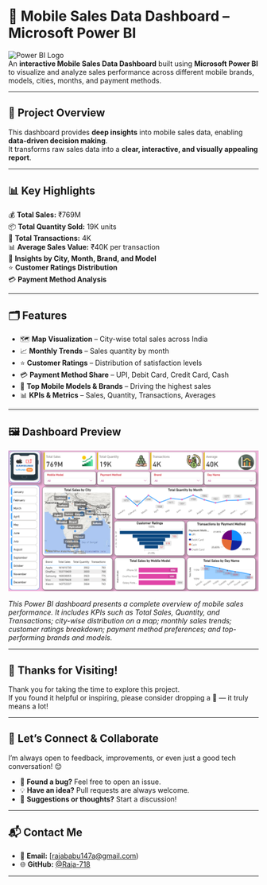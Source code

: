 # 📱 Mobile Sales Data Dashboard – Microsoft Power BI

![Power BI Logo](https://upload.wikimedia.org/wikipedia/commons/c/cf/New_Power_BI_Logo.svg)  
An **interactive Mobile Sales Data Dashboard** built using **Microsoft Power BI** to visualize and analyze sales performance across different mobile brands, models, cities, months, and payment methods.  

---

## 🚀 Project Overview
This dashboard provides **deep insights** into mobile sales data, enabling **data-driven decision making**.  
It transforms raw sales data into a **clear, interactive, and visually appealing report**.

---

## 📊 Key Highlights
💰 **Total Sales:** ₹769M  
📦 **Total Quantity Sold:** 19K units  
🧾 **Total Transactions:** 4K  
📊 **Average Sales Value:** ₹40K per transaction  
🌆 **Insights by City, Month, Brand, and Model**  
⭐ **Customer Ratings Distribution**  
💳 **Payment Method Analysis**  

---

## 🗂 Features
- 🗺 **Map Visualization** – City-wise total sales across India  
- 📈 **Monthly Trends** – Sales quantity by month  
- ⭐ **Customer Ratings** – Distribution of satisfaction levels  
- 💳 **Payment Method Share** – UPI, Debit Card, Credit Card, Cash  
- 📱 **Top Mobile Models & Brands** – Driving the highest sales  
- 📊 **KPIs & Metrics** – Sales, Quantity, Transactions, Averages  

---

## 🖼 Dashboard Preview
[![Dashboard Screenshot](https://github.com/Raja-718/powerbi-mobile-sales-analytics/blob/main/Mobile%20Sales%20Dashboard.png)](https://github.com/Raja-718/powerbi-mobile-sales-analytics/blob/main/Mobile%20Sales%20Dashboard.png)  

*This Power BI dashboard presents a complete overview of mobile sales performance. It includes KPIs such as Total Sales, Quantity, and Transactions; city-wise distribution on a map; monthly sales trends; customer ratings breakdown; payment method preferences; and top-performing brands and models.*  


---

## 🙌 Thanks for Visiting!

Thank you for taking the time to explore this project.  
If you found it helpful or inspiring, please consider dropping a 🌟 — it truly means a lot!

---

## 💬 Let’s Connect & Collaborate

I’m always open to feedback, improvements, or even just a good tech conversation! 😊

- 🐞 **Found a bug?** Feel free to open an issue.  
- 💡 **Have an idea?** Pull requests are always welcome.  
- 💬 **Suggestions or thoughts?** Start a discussion!  

---

## 📬 Contact Me

- 📧 **Email:** [rajababu147a@gmail.com)  
- 🌐 **GitHub:** [@Raja-718](https://github.com/Raja-718)  

---



